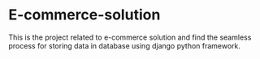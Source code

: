# E-commerce-solution
This is the project  related to e-commerce  solution  and find the seamless process for storing  data in database using django python framework.
